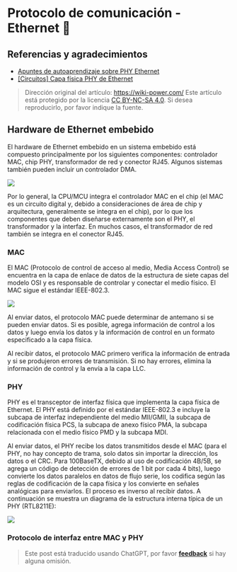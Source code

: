 # Protocolo de comunicación - Ethernet 🚧

## Referencias y agradecimientos

- [Apuntes de autoaprendizaje sobre PHY Ethernet](https://zhuanlan.zhihu.com/p/102296622)
- [[Circuitos] Capa física PHY de Ethernet](https://zhenhuizhang.tk/post/dian-lu-yi-tai-wang-phy-wu-li-ceng/)

> Dirección original del artículo: <https://wiki-power.com/>
> Este artículo está protegido por la licencia [CC BY-NC-SA 4.0](https://creativecommons.org/licenses/by/4.0/deed.zh). Si desea reproducirlo, por favor indique la fuente.

## Hardware de Ethernet embebido

El hardware de Ethernet embebido en un sistema embebido está compuesto principalmente por los siguientes componentes: controlador MAC, chip PHY, transformador de red y conector RJ45. Algunos sistemas también pueden incluir un controlador DMA.

![](https://media.wiki-power.com/img/20220627163525.png)

Por lo general, la CPU/MCU integra el controlador MAC en el chip (el MAC es un circuito digital y, debido a consideraciones de área de chip y arquitectura, generalmente se integra en el chip), por lo que los componentes que deben diseñarse externamente son el PHY, el transformador y la interfaz. En muchos casos, el transformador de red también se integra en el conector RJ45.

### MAC

El MAC (Protocolo de control de acceso al medio, Media Access Control) se encuentra en la capa de enlace de datos de la estructura de siete capas del modelo OSI y es responsable de controlar y conectar el medio físico. El MAC sigue el estándar IEEE-802.3.

![](https://media.wiki-power.com/img/20220627171622.png)

Al enviar datos, el protocolo MAC puede determinar de antemano si se pueden enviar datos. Si es posible, agrega información de control a los datos y luego envía los datos y la información de control en un formato especificado a la capa física.

Al recibir datos, el protocolo MAC primero verifica la información de entrada y si se produjeron errores de transmisión. Si no hay errores, elimina la información de control y la envía a la capa LLC.

### PHY

PHY es el transceptor de interfaz física que implementa la capa física de Ethernet. El PHY está definido por el estándar IEEE-802.3 e incluye la subcapa de interfaz independiente del medio MII/GMII, la subcapa de codificación física PCS, la subcapa de anexo físico PMA, la subcapa relacionada con el medio físico PMD y la subcapa MDI.

Al enviar datos, el PHY recibe los datos transmitidos desde el MAC (para el PHY, no hay concepto de trama, solo datos sin importar la dirección, los datos o el CRC. Para 100BaseTX, debido al uso de codificación 4B/5B, se agrega un código de detección de errores de 1 bit por cada 4 bits), luego convierte los datos paralelos en datos de flujo serie, los codifica según las reglas de codificación de la capa física y los convierte en señales analógicas para enviarlos. El proceso es inverso al recibir datos. A continuación se muestra un diagrama de la estructura interna típica de un PHY (RTL8211E):

![](https://media.wiki-power.com/img/20220627171548.png)

### Protocolo de interfaz entre MAC y PHY

> Este post está traducido usando ChatGPT, por favor [**feedback**](https://github.com/linyuxuanlin/Wiki_MkDocs/issues/new) si hay alguna omisión.
